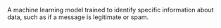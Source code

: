 A machine learning model trained to identify specific information about data, such as if a message is legitimate or spam.